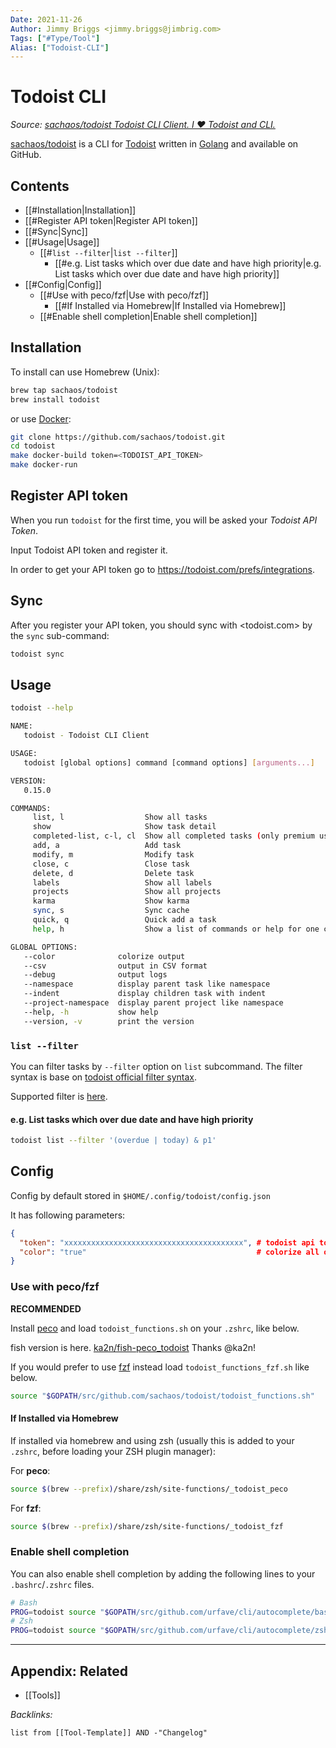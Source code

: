 ```yaml
---
Date: 2021-11-26
Author: Jimmy Briggs <jimmy.briggs@jimbrig.com>
Tags: ["#Type/Tool"]
Alias: ["Todoist-CLI"]
---
```


# Todoist CLI

*Source: [sachaos/todoist Todoist CLI Client. I ❤️ Todoist and CLI.](https://github.com/sachaos/todoist)*

[sachaos/todoist](https://github.com/sachaos/todoist) is a CLI for [Todoist](https://doist.com) written in [Golang]() and available on GitHub.

## Contents

- [[#Installation|Installation]]
- [[#Register API token|Register API token]]
- [[#Sync|Sync]]
- [[#Usage|Usage]]
	- [[#`list --filter`|`list --filter`]]
		- [[#e.g. List tasks which over due date and have high priority|e.g. List tasks which over due date and have high priority]]
- [[#Config|Config]]
	- [[#Use with peco/fzf|Use with peco/fzf]]
		- [[#If Installed via Homebrew|If Installed via Homebrew]]
	- [[#Enable shell completion|Enable shell completion]]



## Installation

To install can use Homebrew (Unix):

```bash
brew tap sachaos/todoist
brew install todoist 
```

or use [Docker](https://docker.com):

```bash
git clone https://github.com/sachaos/todoist.git
cd todoist
make docker-build token=<TODOIST_API_TOKEN>
make docker-run
```

## Register API token

When you run `todoist` for the first time, you will be asked your *Todoist API Token*. 

Input Todoist API token and register it. 

In order to get your API token go to <https://todoist.com/prefs/integrations>.

## Sync

After you register your API token, you should sync with <todoist.com> by the `sync` sub-command:

```bash
todoist sync
```

## Usage

```bash
todoist --help

NAME:
   todoist - Todoist CLI Client

USAGE:
   todoist [global options] command [command options] [arguments...]

VERSION:
   0.15.0

COMMANDS:
     list, l                  Show all tasks
     show                     Show task detail
     completed-list, c-l, cl  Show all completed tasks (only premium users)
     add, a                   Add task
     modify, m                Modify task
     close, c                 Close task
     delete, d                Delete task
     labels                   Show all labels
     projects                 Show all projects
     karma                    Show karma
     sync, s                  Sync cache
     quick, q                 Quick add a task
     help, h                  Show a list of commands or help for one command

GLOBAL OPTIONS:
   --color              colorize output
   --csv                output in CSV format
   --debug              output logs
   --namespace          display parent task like namespace
   --indent             display children task with indent
   --project-namespace  display parent project like namespace
   --help, -h           show help
   --version, -v        print the version
```

### `list --filter`

You can filter tasks by `--filter` option on `list` subcommand.
The filter syntax is base on [todoist official filter syntax](https://support.todoist.com/hc/en-us/articles/205248842-Filters).

Supported filter is [here](https://github.com/sachaos/todoist/issues/15#issuecomment-334140101).

#### e.g. List tasks which over due date and have high priority

```bash
todoist list --filter '(overdue | today) & p1'
```

## Config

Config by default stored in `$HOME/.config/todoist/config.json`

It has following parameters:

```json
{
  "token": "xxxxxxxxxxxxxxxxxxxxxxxxxxxxxxxxxxxxxxxx", # todoist api token, required
  "color": "true"                                      # colorize all output, not required, default false
}
```
### Use with peco/fzf

**RECOMMENDED**

Install [peco](https://github.com/peco/peco) and load `todoist_functions.sh` on your `.zshrc`, like below.

fish version is here. [ka2n/fish-peco_todoist](https://github.com/ka2n/fish-peco_todoist) Thanks @ka2n!

If you would prefer to use [fzf](https://github.com/junegunn/fzf) instead load `todoist_functions_fzf.sh` like below.

```bash
source "$GOPATH/src/github.com/sachaos/todoist/todoist_functions.sh"
```

#### If Installed via Homebrew

If installed via homebrew and using zsh (usually this is added to your `.zshrc`, before loading your ZSH plugin manager):

For **peco**:

```zsh
source $(brew --prefix)/share/zsh/site-functions/_todoist_peco
```

For **fzf**:

```bash
source $(brew --prefix)/share/zsh/site-functions/_todoist_fzf
```

### Enable shell completion

You can also enable shell completion by adding the following lines to your `.bashrc`/`.zshrc` files.

```bash
# Bash
PROG=todoist source "$GOPATH/src/github.com/urfave/cli/autocomplete/bash_autocomplete"
# Zsh
PROG=todoist source "$GOPATH/src/github.com/urfave/cli/autocomplete/zsh_autocomplete"
```


***

## Appendix: Related

- [[Tools]]

*Backlinks:*

```dataview
list from [[Tool-Template]] AND -"Changelog"
```
